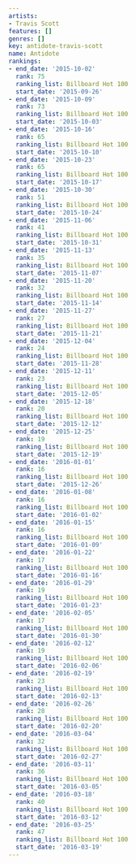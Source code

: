 ```yaml
---
artists:
- Travis Scott
features: []
genres: []
key: antidote-travis-scott
name: Antidote
rankings:
- end_date: '2015-10-02'
  rank: 75
  ranking_list: Billboard Hot 100
  start_date: '2015-09-26'
- end_date: '2015-10-09'
  rank: 73
  ranking_list: Billboard Hot 100
  start_date: '2015-10-03'
- end_date: '2015-10-16'
  rank: 65
  ranking_list: Billboard Hot 100
  start_date: '2015-10-10'
- end_date: '2015-10-23'
  rank: 65
  ranking_list: Billboard Hot 100
  start_date: '2015-10-17'
- end_date: '2015-10-30'
  rank: 51
  ranking_list: Billboard Hot 100
  start_date: '2015-10-24'
- end_date: '2015-11-06'
  rank: 41
  ranking_list: Billboard Hot 100
  start_date: '2015-10-31'
- end_date: '2015-11-13'
  rank: 35
  ranking_list: Billboard Hot 100
  start_date: '2015-11-07'
- end_date: '2015-11-20'
  rank: 32
  ranking_list: Billboard Hot 100
  start_date: '2015-11-14'
- end_date: '2015-11-27'
  rank: 27
  ranking_list: Billboard Hot 100
  start_date: '2015-11-21'
- end_date: '2015-12-04'
  rank: 24
  ranking_list: Billboard Hot 100
  start_date: '2015-11-28'
- end_date: '2015-12-11'
  rank: 23
  ranking_list: Billboard Hot 100
  start_date: '2015-12-05'
- end_date: '2015-12-18'
  rank: 20
  ranking_list: Billboard Hot 100
  start_date: '2015-12-12'
- end_date: '2015-12-25'
  rank: 19
  ranking_list: Billboard Hot 100
  start_date: '2015-12-19'
- end_date: '2016-01-01'
  rank: 16
  ranking_list: Billboard Hot 100
  start_date: '2015-12-26'
- end_date: '2016-01-08'
  rank: 16
  ranking_list: Billboard Hot 100
  start_date: '2016-01-02'
- end_date: '2016-01-15'
  rank: 16
  ranking_list: Billboard Hot 100
  start_date: '2016-01-09'
- end_date: '2016-01-22'
  rank: 17
  ranking_list: Billboard Hot 100
  start_date: '2016-01-16'
- end_date: '2016-01-29'
  rank: 19
  ranking_list: Billboard Hot 100
  start_date: '2016-01-23'
- end_date: '2016-02-05'
  rank: 17
  ranking_list: Billboard Hot 100
  start_date: '2016-01-30'
- end_date: '2016-02-12'
  rank: 19
  ranking_list: Billboard Hot 100
  start_date: '2016-02-06'
- end_date: '2016-02-19'
  rank: 23
  ranking_list: Billboard Hot 100
  start_date: '2016-02-13'
- end_date: '2016-02-26'
  rank: 28
  ranking_list: Billboard Hot 100
  start_date: '2016-02-20'
- end_date: '2016-03-04'
  rank: 32
  ranking_list: Billboard Hot 100
  start_date: '2016-02-27'
- end_date: '2016-03-11'
  rank: 36
  ranking_list: Billboard Hot 100
  start_date: '2016-03-05'
- end_date: '2016-03-18'
  rank: 40
  ranking_list: Billboard Hot 100
  start_date: '2016-03-12'
- end_date: '2016-03-25'
  rank: 47
  ranking_list: Billboard Hot 100
  start_date: '2016-03-19'
---
```


